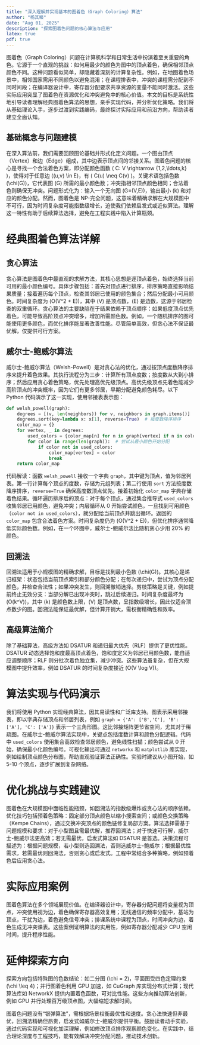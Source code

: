 ```yaml
---
title: "深入理解并实现基本的图着色（Graph Coloring）算法"
author: "杨其臻"
date: "Aug 01, 2025"
description: "探索图着色问题的核心算法与应用"
latex: true
pdf: true
---
```


图着色（Graph Coloring）问题在计算机科学和日常生活中扮演着至关重要的角色。它源于一个直观的挑战：如何用最少的颜色为图中的顶点着色，确保相邻顶点颜色不同。这种问题看似简单，却隐藏着深刻的计算复杂性。例如，在地图着色场景中，相邻国家需用不同颜色以避免混淆；在课程排表中，冲突的课程需分配到不同时间段；在编译器设计中，寄存器分配要求共享资源的变量不能同时激活。这些实际应用突显了图着色在资源优化和冲突避免中的核心价值。本文的目标是系统性地引导读者理解经典图着色算法的思想，亲手实现代码，并分析优化策略。我们将从基础理论入手，逐步过渡到实践编码，最终探讨实际应用和前沿方向，帮助读者建立全面认知。

## 基础概念与问题建模

在深入算法前，我们需要回顾图论基础并形式化定义问题。一个图由顶点（Vertex）和边（Edge）组成，其中边表示顶点间的邻接关系。图着色问题的核心是寻找一个合法着色方案，即分配颜色函数 \( C: V \rightarrow \{1,2,\ldots,k\} \)，使得对于任意边 \((u,v) \in E\)，有 \( C(u) \neq C(v) \)。关键术语包括色数 \(\chi(G)\)，它代表图 \(G\) 所需的最小颜色数；冲突指相邻顶点颜色相同；合法着色则确保无冲突。问题形式化为：输入一个无向图 \(G=(V,E)\)，输出最小 \(k\) 和对应的颜色分配。然而，图着色是 NP-完全问题，这意味着精确求解在大规模图中不可行，因为时间复杂度可能指数级增长，迫使我们依赖启发式或近似算法。理解这一特性有助于后续算法选择，避免在工程实践中陷入计算瓶颈。

# 经典图着色算法详解

## 贪心算法

贪心算法是图着色中最直观的求解方法，其核心思想是逐顶点着色，始终选择当前可用的最小颜色编号。具体步骤包括：首先对顶点进行排序，排序策略直接影响结果质量；接着遍历每个顶点，检查其邻居已使用的颜色集合；然后分配最小可用颜色。时间复杂度为 \(O(V^2 + E)\)，其中 \(V\) 是顶点数，\(E\) 是边数，这源于邻居检查的双重循环。贪心算法的主要缺陷在于结果依赖于顶点顺序：如果低度顶点优先着色，可能导致高阶顶点冲突增多，增加所需颜色数。例如，一个随机排序的图可能使用更多颜色，而优化排序能显著改善性能。尽管简单高效，但贪心法不保证最优解，仅提供可行方案。

## 威尔士-鲍威尔算法

威尔士-鲍威尔算法（Welsh-Powell）是对贪心法的优化，通过按顶点度数降序排序来提升着色效果。其执行流程分为三步：计算所有顶点度数；按度数从大到小排序；然后应用贪心着色策略，优先处理高优先级顶点。高优先级顶点先着色能减少高阶顶点的冲突概率，因为它们有更多邻居，早期分配避免颜色耗尽。以下 Python 代码演示了这一实现，使用邻接表表示图：

```python
def welsh_powell(graph):
    degrees = [(v, len(neighbors)) for v, neighbors in graph.items()]
    degrees.sort(key=lambda x: x[1], reverse=True)  # 按度数降序排序
    color_map = {}
    for vertex, _ in degrees:
        used_colors = {color_map[n] for n in graph[vertex] if n in color_map}  # 收集邻居已用颜色
        for color in range(len(graph)):  # 尝试从最小颜色开始分配
            if color not in used_colors:
                color_map[vertex] = color
                break
    return color_map
```

代码解读：函数 `welsh_powell` 接收一个字典 `graph`，其中键为顶点，值为邻居列表。第一行计算每个顶点的度数，存储为元组列表；第二行使用 `sort` 方法按度数降序排序，`reverse=True` 确保高度数顶点优先。接着初始化 `color_map` 字典存储着色结果。循环遍历排序后的顶点：对于每个顶点，通过集合推导式 `used_colors` 收集邻居已用颜色，避免冲突；内层循环从 0 开始尝试颜色，一旦找到可用颜色（`color not in used_colors`），就分配给当前顶点并跳出循环。返回的 `color_map` 包含合法着色方案。时间复杂度仍为 \(O(V^2 + E)\)，但优化排序通常降低实际颜色数。例如，在一个环图中，威尔士-鲍威尔法比随机贪心少用 20% 的颜色。

## 回溯法

回溯法适用于小规模图的精确求解，目标是找到最小色数 \(\chi(G)\)。其核心是递归框架：状态包括当前顶点索引和部分颜色分配；在每次递归中，尝试为顶点分配颜色，并检查合法性；如果冲突发生，则回溯撤销选择。剪枝策略是关键，例如提前终止无效分支：当部分解已出现冲突时，跳过后续递归。时间复杂度最坏为 \(O(k^V)\)，其中 \(k\) 是颜色数上限，\(V\) 是顶点数，呈指数级增长，因此仅适合顶点数少的图。回溯法能保证最优解，但计算开销大，需权衡精确性和效率。

## 高级算法简介

除了基础算法，高级方法如 DSATUR 和递归最大优先（RLF）提供了更优性能。DSATUR 动态选择饱和度最高顶点着色，饱和度定义为邻居已用颜色数，能自适应调整顺序；RLF 则分批次着色独立集，减少冲突。这些算法虽复杂，但在大规模图中提升效率，例如 DSATUR 的时间复杂度接近 \(O(V \log V)\)。

# 算法实现与代码演示

我们将使用 Python 实现经典算法，因其易读性和广泛库支持。图表示采用邻接表，即以字典存储顶点和邻居列表，例如 `graph = {'A': ['B','C'], 'B': ['A'], 'C': ['A']}` 表示一个三角形图。这比邻接矩阵更节省空间，尤其对于稀疏图。在威尔士-鲍威尔算法实现中，关键点包括度数计算和颜色分配逻辑。代码中 `used_colors` 使用集合高效检查邻居颜色，避免线性扫描；颜色尝试从 0 开始，确保最小化颜色编号。可视化输出可通过 `networkx` 和 `matplotlib` 库实现，例如绘制顶点颜色分布图，帮助直观验证算法正确性。实验时建议从小图开始，如 5-10 个顶点，逐步扩展到复杂网络。

# 优化挑战与实践建议

图着色在大规模图中面临性能瓶颈，如回溯法的指数级爆炸或贪心法的顺序依赖。优化技巧包括预着色策略：固定部分顶点颜色以缩小搜索空间；或颜色交换策略（Kempe Chains），通过交换冲突顶点的颜色链修复局部方案。算法选择需基于问题规模和要求：对于小型图且需最优解，推荐回溯法；对于快速可行解，威尔士-鲍威尔法更高效；若无需最优，启发式算法如 DSATUR 是首选。决策流程可描述为：根据问题规模，若小型则选回溯法，否则选威尔士-鲍威尔；根据最优性需求，若需最优则回溯法，否则贪心或启发式。工程中常结合多种策略，例如预着色后应用贪心法。

# 实际应用案例

图着色算法在多个领域展现价值。在编译器设计中，寄存器分配问题将变量视为顶点，冲突使用视为边，着色确保寄存器高效复用；无线通信的频率分配中，基站为顶点，干扰为边，着色避免信号冲突；排课系统中课程为顶点，时间冲突为边，着色生成无冲突课表。这些案例证明算法的实用性，例如寄存器分配减少 CPU 空闲时间，提升程序性能。

# 延伸探索方向

探索方向包括特殊图的色数结论：如二分图 \(\chi = 2\)，平面图受四色定理约束 \(\chi \leq 4\)；并行图着色利用 GPU 加速，如 CuGraph 库实现分布式计算；现代算法库如 NetworkX 提供内置着色函数，可对比性能。这些方向推动算法创新，例如 GPU 并行处理百万级顶点图，大幅缩短求解时间。


图着色问题没有“银弹算法”，需根据场景权衡最优性和速度。贪心法快速但非最优，回溯法精确但昂贵，启发式如威尔士-鲍威尔提供平衡。鼓励读者动手实验，通过代码实现和可视化加深理解，例如修改顶点排序观察颜色变化。在实践中，结合理论深度与工程技巧，能有效解决冲突分配问题，推动技术创新。
